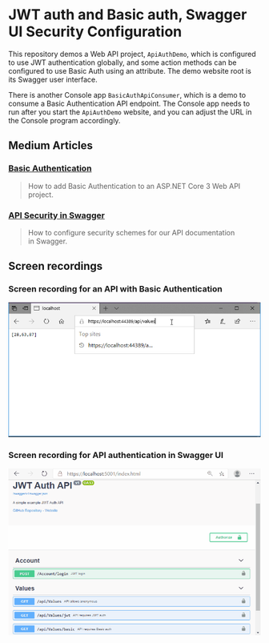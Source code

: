 # JWT auth and Basic auth, Swagger UI Security Configuration

This repository demos a Web API project, `ApiAuthDemo`, which is configured to use JWT authentication globally, and some action methods can be configured to use Basic Auth using an attribute. The demo website root is its Swagger user interface.

There is another Console app `BasicAuthApiConsumer`, which is a demo to consume a Basic Authentication API endpoint. The Console app needs to run after you start the `ApiAuthDemo` website, and you can adjust the URL in the Console program accordingly.

## Medium Articles

### [Basic Authentication](https://codeburst.io/adding-basic-authentication-to-an-asp-net-core-web-api-project-5439c4cf78ee)

> How to add Basic Authentication to an ASP.NET Core 3 Web API project.

### [API Security in Swagger](https://codeburst.io/api-security-in-swagger-f2afff82fb8e)

> How to configure security schemes for our API documentation in Swagger.

## Screen recordings

### Screen recording for an API with Basic Authentication

![Screen recording for an API with Basic Authentication](./basic-auth-edge.gif)

### Screen recording for API authentication in Swagger UI

![Screen recording for API authentication in Swagger UI](./swagger-auth.gif)
